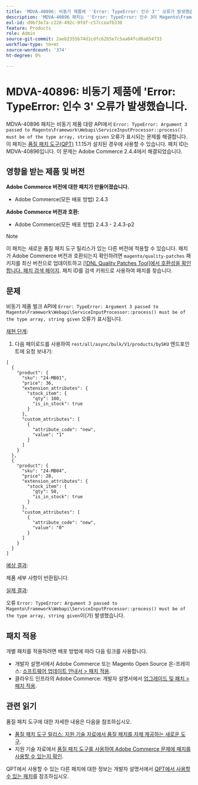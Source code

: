 ```yaml
---
title: 'MDVA-40896: 비동기 제품에 ''Error: TypeError: 인수 3'' 오류가 발생했습니다.'
description: 'MDVA-40896 패치는 ''Error: TypeError: 인수 3이 Magento\Framework\Webapi\ServiceInputProcessor::process()에 전달된 유형 배열이어야 합니다. 문자열 given'' 오류가 비동기 제품 벌크 API에 표시되는 문제를 해결합니다. 이 패치는 [Quality Patches Tool (QPT)](/help/announcements/adobe-commerce-announcements/magento-quality-patches-released-new-tool-to-self-serve-quality-patches.md) 1.1.15가 설치된 경우 사용할 수 있습니다. 패치 ID는 MDVA-40896입니다. 이 문제는 Adobe Commerce 2.4.4에서 해결되었습니다.'
exl-id: d9b73e7a-c228-492c-9fdf-c57cceafb330
feature: Products
role: Admin
source-git-commit: 2aeb2355b74d1cdfc62b5e7c5aa04fcd0a654733
workflow-type: tm+mt
source-wordcount: '374'
ht-degree: 0%

---
```


# MDVA-40896: 비동기 제품에 &#39;Error: TypeError: 인수 3&#39; 오류가 발생했습니다.

MDVA-40896 패치는 비동기 제품 대량 API에서 `Error: TypeError: Argument 3 passed to Magento\Framework\Webapi\ServiceInputProcessor::process() must be of the type array, string given` 오류가 표시되는 문제를 해결합니다. 이 패치는 [품질 패치 도구(QPT)](/help/announcements/adobe-commerce-announcements/magento-quality-patches-released-new-tool-to-self-serve-quality-patches.md) 1.1.15가 설치된 경우에 사용할 수 있습니다. 패치 ID는 MDVA-40896입니다. 이 문제는 Adobe Commerce 2.4.4에서 해결되었습니다.

## 영향을 받는 제품 및 버전

**Adobe Commerce 버전에 대한 패치가 만들어졌습니다.**

* Adobe Commerce(모든 배포 방법) 2.4.3

**Adobe Commerce 버전과 호환:**

* Adobe Commerce(모든 배포 방법) 2.4.3 - 2.4.3-p2

>[!NOTE]
>
>이 패치는 새로운 품질 패치 도구 릴리스가 있는 다른 버전에 적용할 수 있습니다. 패치가 Adobe Commerce 버전과 호환되는지 확인하려면 `magento/quality-patches` 패키지를 최신 버전으로 업데이트하고 [[!DNL Quality Patches Tool]에서 호환성을 확인합니다. 패치 검색 페이지](https://experienceleague.adobe.com/tools/commerce-quality-patches/index.html). 패치 ID를 검색 키워드로 사용하여 패치를 찾습니다.

## 문제

비동기 제품 벌크 API에 `Error: TypeError: Argument 3 passed to Magento\Framework\Webapi\ServiceInputProcessor::process() must be of the type array, string given` 오류가 표시됩니다.

<u>재현 단계</u>:

1. 다음 페이로드를 사용하여 `rest/all/async/bulk/V1/products/bySKU` 엔드포인트에 요청 보내기:

```RESTAPI
[
  {
    "product": {
      "sku": "24-MB01",
      "price": 36,
      "extension_attributes": {
        "stock_item": {
          "qty": 100,
          "is_in_stock": true
        }
      },
      "custom_attributes": [
        {
          "attribute_code": "new",
          "value": "1"
        }
      ]
    }
  },
  {
    "product": {
      "sku": "24-MB04",
      "price": 28,
      "extension_attributes": {
        "stock_item": {
          "qty": 50,
          "is_in_stock": true
        }
      },
      "custom_attributes": [
        {
          "attribute_code": "new",
          "value": "0"
        }
      ]
    }
  }
]
```

<u>예상 결과</u>:

제품 세부 사항이 반환됩니다.

<u>실제 결과</u>:

오류 `Error: TypeError: Argument 3 passed to Magento\Framework\Webapi\ServiceInputProcessor::process() must be of the type array, string given`이(가) 발생했습니다.

## 패치 적용

개별 패치를 적용하려면 배포 방법에 따라 다음 링크를 사용합니다.

* 개발자 설명서에서 Adobe Commerce 또는 Magento Open Source 온-프레미스: [소프트웨어 업데이트 안내서 > 패치 적용](https://experienceleague.adobe.com/en/docs/commerce-operations/tools/quality-patches-tool/usage).
* 클라우드 인프라의 Adobe Commerce: 개발자 설명서에서 [업그레이드 및 패치 > 패치 적용](https://experienceleague.adobe.com/en/docs/commerce-cloud-service/user-guide/develop/upgrade/apply-patches).

## 관련 읽기

품질 패치 도구에 대한 자세한 내용은 다음을 참조하십시오.

* [품질 패치 도구 릴리스: 지원 기술 자료에서 품질 패치를 자체 제공하는 새로운 도구](/help/announcements/adobe-commerce-announcements/magento-quality-patches-released-new-tool-to-self-serve-quality-patches.md).
* 지원 기술 자료에서 [품질 패치 도구를 사용하여 Adobe Commerce 문제에 패치를 사용할 수 있는지 확인](/help/support-tools/patches-available-in-qpt-tool/check-patch-for-magento-issue-with-magento-quality-patches.md).

QPT에서 사용할 수 있는 다른 패치에 대한 정보는 개발자 설명서에서 [QPT에서 사용할 수 있는 패치](https://experienceleague.adobe.com/tools/commerce-quality-patches/index.html)를 참조하십시오.
